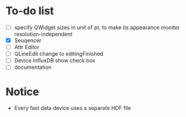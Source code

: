 # To-do list

- [ ] specify QWidget sizes in unit of pt, to make its appearance monitor resolution-independent
- [x] Seuqencer
- [ ] Attr Editor
- [ ] QLineEdit change to editingFinished
- [ ] Device InfluxDB show check box
- [ ] documentation

# Notice
- Every fast data device uses a separate HDF file
